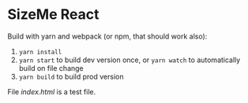 # SizeMe React

Build with yarn and webpack (or npm, that should work also):

1. `yarn install`
2. `yarn start` to build dev version once, or `yarn watch` to automatically build on file change
3. `yarn build` to build prod version

File _index.html_ is a test file.
